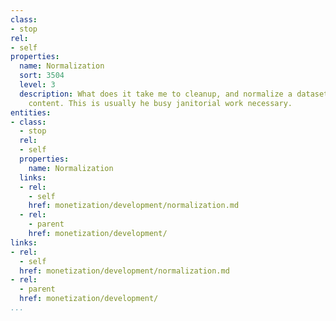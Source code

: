 ```yaml
---
class:
- stop
rel:
- self
properties:
  name: Normalization
  sort: 3504
  level: 3
  description: What does it take me to cleanup, and normalize a dataset, or across
    content. This is usually he busy janitorial work necessary.
entities:
- class:
  - stop
  rel:
  - self
  properties:
    name: Normalization
  links:
  - rel:
    - self
    href: monetization/development/normalization.md
  - rel:
    - parent
    href: monetization/development/
links:
- rel:
  - self
  href: monetization/development/normalization.md
- rel:
  - parent
  href: monetization/development/
...
```


